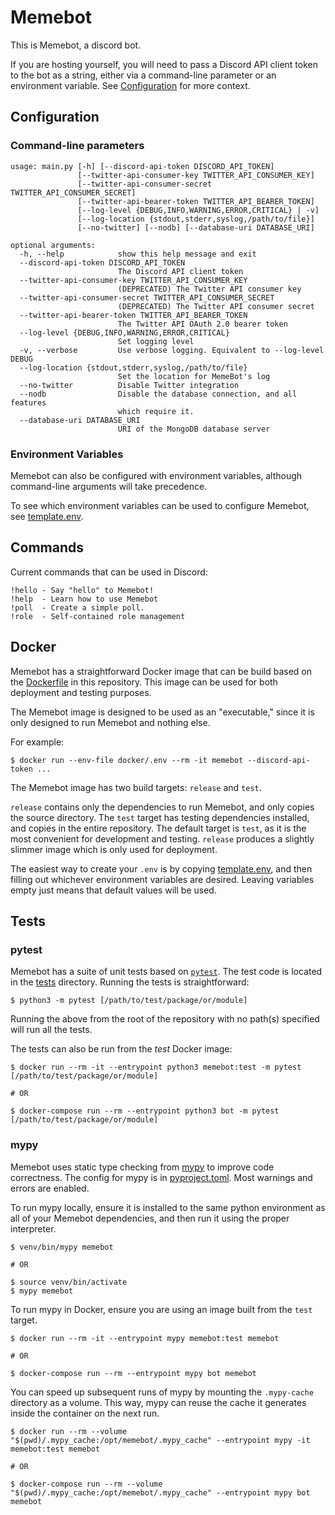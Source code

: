 # Memebot 

This is Memebot, a discord bot.

If you are hosting yourself, you will need to pass a Discord API client token to the bot
as a string, either via a command-line parameter or an environment variable. 
See [Configuration](#configuration) for more context.

## Configuration

### Command-line parameters

```
usage: main.py [-h] [--discord-api-token DISCORD_API_TOKEN]
               [--twitter-api-consumer-key TWITTER_API_CONSUMER_KEY]
               [--twitter-api-consumer-secret TWITTER_API_CONSUMER_SECRET]
               [--twitter-api-bearer-token TWITTER_API_BEARER_TOKEN]
               [--log-level {DEBUG,INFO,WARNING,ERROR,CRITICAL} | -v]
               [--log-location {stdout,stderr,syslog,/path/to/file}]
               [--no-twitter] [--nodb] [--database-uri DATABASE_URI]

optional arguments:
  -h, --help            show this help message and exit
  --discord-api-token DISCORD_API_TOKEN
                        The Discord API client token
  --twitter-api-consumer-key TWITTER_API_CONSUMER_KEY
                        (DEPRECATED) The Twitter API consumer key
  --twitter-api-consumer-secret TWITTER_API_CONSUMER_SECRET
                        (DEPRECATED) The Twitter API consumer secret
  --twitter-api-bearer-token TWITTER_API_BEARER_TOKEN
                        The Twitter API OAuth 2.0 bearer token
  --log-level {DEBUG,INFO,WARNING,ERROR,CRITICAL}
                        Set logging level
  -v, --verbose         Use verbose logging. Equivalent to --log-level DEBUG
  --log-location {stdout,stderr,syslog,/path/to/file}
                        Set the location for MemeBot's log
  --no-twitter          Disable Twitter integration
  --nodb                Disable the database connection, and all features
                        which require it.
  --database-uri DATABASE_URI
                        URI of the MongoDB database server
```

### Environment Variables
Memebot can also be configured with environment variables, although command-line arguments
will take precedence.

To see which environment variables can be used to configure Memebot, see [template.env](./docker/template.env).

## Commands

Current commands that can be used in Discord:

    !hello - Say "hello" to Memebot!
    !help  - Learn how to use Memebot
    !poll  - Create a simple poll.
    !role  - Self-contained role management

## Docker
Memebot has a straightforward Docker image that can be build based on the [Dockerfile](./docker/Dockerfile) in this 
repository. This image can be used for both deployment and testing purposes.

The Memebot image is designed to be used as an "executable," since it is only designed to
run Memebot and nothing else. 

For example:
```shell
$ docker run --env-file docker/.env --rm -it memebot --discord-api-token ...
```

The Memebot image has two build targets: `release` and `test`. 

`release` contains only the dependencies to run Memebot, and only copies the source
directory. The `test` target has testing dependencies installed, and copies in the entire
repository. The default target is `test`, as it is the most convenient for development
and testing. `release` produces a slightly slimmer image which is only used for deployment. 

The easiest way to create your `.env` is by copying [template.env](./docker/template.env), 
and then filling out whichever environment variables are desired. 
Leaving variables empty just means that default values will be used.

## Tests

### pytest

Memebot has a suite of unit tests based on [`pytest`](https://pytest.org). The test code
is located in the [tests](./tests) directory. Running the tests is straightforward:

```shell
$ python3 -m pytest [/path/to/test/package/or/module]
```

Running the above from the root of the repository with no path(s) specified will run 
all the tests.

The tests can also be run from the _test_ Docker image:

```shell
$ docker run --rm -it --entrypoint python3 memebot:test -m pytest [/path/to/test/package/or/module]

# OR

$ docker-compose run --rm --entrypoint python3 bot -m pytest [/path/to/test/package/or/module]
```

### mypy

Memebot uses static type checking from [mypy](http://mypy-lang.org) to improve code correctness. The config
for mypy is in [pyproject.toml](pyproject.toml). Most warnings and errors are enabled. 

To run mypy locally, ensure it is installed to the same python environment as all of your
Memebot dependencies, and then run it using the proper interpreter. 

```shell
$ venv/bin/mypy memebot

# OR

$ source venv/bin/activate
$ mypy memebot
```

To run mypy in Docker, ensure you are using an image built from the `test` target. 

```shell
$ docker run --rm -it --entrypoint mypy memebot:test memebot

# OR

$ docker-compose run --rm --entrypoint mypy bot memebot
```

You can speed up subsequent runs of mypy by mounting the `.mypy-cache` directory as a volume.
This way, mypy can reuse the cache it generates inside the container on the next run. 

```shell
$ docker run --rm --volume "$(pwd)/.mypy_cache:/opt/memebot/.mypy_cache" --entrypoint mypy -it memebot:test memebot

# OR

$ docker-compose run --rm --volume "$(pwd)/.mypy_cache:/opt/memebot/.mypy_cache" --entrypoint mypy bot memebot
```
